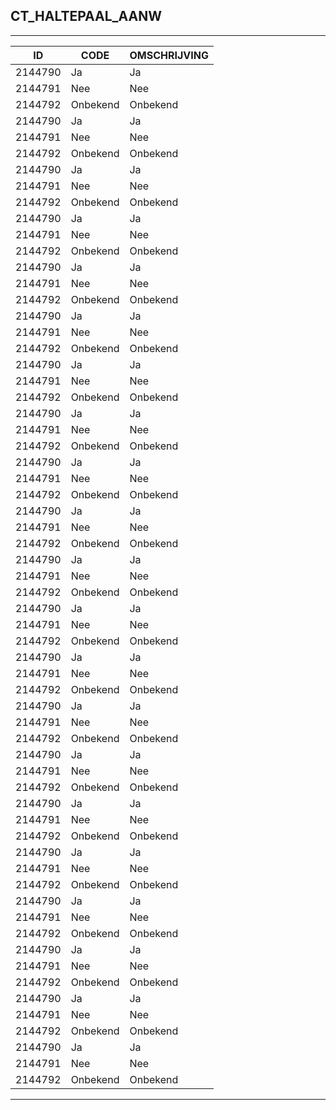 ## CT_HALTEPAAL_AANW

***

|ID                              	|CODE          	|OMSCHRIJVING|
|------                          	|----          	|-----    |
|2144790|Ja|Ja|
|2144791|Nee|Nee|
|2144792|Onbekend|Onbekend|
|2144790|Ja|Ja|
|2144791|Nee|Nee|
|2144792|Onbekend|Onbekend|
|2144790|Ja|Ja|
|2144791|Nee|Nee|
|2144792|Onbekend|Onbekend|
|2144790|Ja|Ja|
|2144791|Nee|Nee|
|2144792|Onbekend|Onbekend|
|2144790|Ja|Ja|
|2144791|Nee|Nee|
|2144792|Onbekend|Onbekend|
|2144790|Ja|Ja|
|2144791|Nee|Nee|
|2144792|Onbekend|Onbekend|
|2144790|Ja|Ja|
|2144791|Nee|Nee|
|2144792|Onbekend|Onbekend|
|2144790|Ja|Ja|
|2144791|Nee|Nee|
|2144792|Onbekend|Onbekend|
|2144790|Ja|Ja|
|2144791|Nee|Nee|
|2144792|Onbekend|Onbekend|
|2144790|Ja|Ja|
|2144791|Nee|Nee|
|2144792|Onbekend|Onbekend|
|2144790|Ja|Ja|
|2144791|Nee|Nee|
|2144792|Onbekend|Onbekend|
|2144790|Ja|Ja|
|2144791|Nee|Nee|
|2144792|Onbekend|Onbekend|
|2144790|Ja|Ja|
|2144791|Nee|Nee|
|2144792|Onbekend|Onbekend|
|2144790|Ja|Ja|
|2144791|Nee|Nee|
|2144792|Onbekend|Onbekend|
|2144790|Ja|Ja|
|2144791|Nee|Nee|
|2144792|Onbekend|Onbekend|
|2144790|Ja|Ja|
|2144791|Nee|Nee|
|2144792|Onbekend|Onbekend|
|2144790|Ja|Ja|
|2144791|Nee|Nee|
|2144792|Onbekend|Onbekend|
|2144790|Ja|Ja|
|2144791|Nee|Nee|
|2144792|Onbekend|Onbekend|
|2144790|Ja|Ja|
|2144791|Nee|Nee|
|2144792|Onbekend|Onbekend|
|2144790|Ja|Ja|
|2144791|Nee|Nee|
|2144792|Onbekend|Onbekend|
|2144790|Ja|Ja|
|2144791|Nee|Nee|
|2144792|Onbekend|Onbekend|


***
